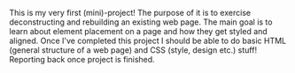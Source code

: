 This is my very first (mini)-project! The purpose of it is to exercise deconstructing and rebuilding an existing web page. 
The main goal is to learn about element placement on a page and how they get styled and aligned. 
Once I've completed this project I should be able to do basic HTML (general structure of a web page) and CSS (style, design etc.) stuff!
Reporting back once project is finished.